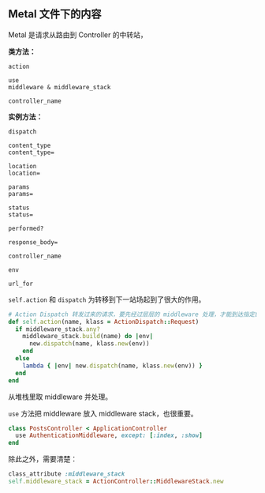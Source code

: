 ## Metal 文件下的内容

Metal 是请求从路由到 Controller 的中转站，

**类方法：**

```
action

use
middleware & middleware_stack

controller_name
```

**实例方法：**

```
dispatch

content_type
content_type=

location
location=

params
params=

status
status=

performed?

response_body=

controller_name

env

url_for
```

`self.action` 和 `dispatch` 为转移到下一站场起到了很大的作用。

```ruby
# Action Dispatch 转发过来的请求，要先经过层层的 middleware 处理，才能到达指定的 action.
def self.action(name, klass = ActionDispatch::Request)
  if middleware_stack.any?
    middleware_stack.build(name) do |env|
      new.dispatch(name, klass.new(env))
    end
  else
    lambda { |env| new.dispatch(name, klass.new(env)) }
  end
end
```

从堆栈里取 middleware 并处理。

`use` 方法把 middleware 放入 middleware stack，也很重要。

```ruby
class PostsController < ApplicationController
  use AuthenticationMiddleware, except: [:index, :show]
end
```

除此之外，需要清楚：

```ruby
class_attribute :middleware_stack
self.middleware_stack = ActionController::MiddlewareStack.new
```

